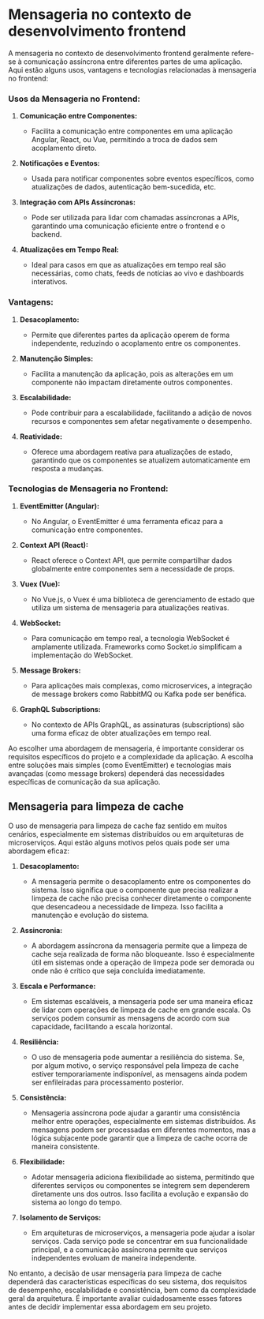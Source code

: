 # Mensageria no contexto de desenvolvimento frontend

A mensageria no contexto de desenvolvimento frontend geralmente refere-se à comunicação assíncrona entre diferentes partes de uma aplicação. Aqui estão alguns usos, vantagens e tecnologias relacionadas à mensageria no frontend:

### Usos da Mensageria no Frontend:

1. **Comunicação entre Componentes:**
   - Facilita a comunicação entre componentes em uma aplicação Angular, React, ou Vue, permitindo a troca de dados sem acoplamento direto.

2. **Notificações e Eventos:**
   - Usada para notificar componentes sobre eventos específicos, como atualizações de dados, autenticação bem-sucedida, etc.

3. **Integração com APIs Assíncronas:**
   - Pode ser utilizada para lidar com chamadas assíncronas a APIs, garantindo uma comunicação eficiente entre o frontend e o backend.

4. **Atualizações em Tempo Real:**
   - Ideal para casos em que as atualizações em tempo real são necessárias, como chats, feeds de notícias ao vivo e dashboards interativos.

### Vantagens:

1. **Desacoplamento:**
   - Permite que diferentes partes da aplicação operem de forma independente, reduzindo o acoplamento entre os componentes.

2. **Manutenção Simples:**
   - Facilita a manutenção da aplicação, pois as alterações em um componente não impactam diretamente outros componentes.

3. **Escalabilidade:**
   - Pode contribuir para a escalabilidade, facilitando a adição de novos recursos e componentes sem afetar negativamente o desempenho.

4. **Reatividade:**
   - Oferece uma abordagem reativa para atualizações de estado, garantindo que os componentes se atualizem automaticamente em resposta a mudanças.

### Tecnologias de Mensageria no Frontend:

1. **EventEmitter (Angular):**
   - No Angular, o EventEmitter é uma ferramenta eficaz para a comunicação entre componentes.

2. **Context API (React):**
   - React oferece o Context API, que permite compartilhar dados globalmente entre componentes sem a necessidade de props.

3. **Vuex (Vue):**
   - No Vue.js, o Vuex é uma biblioteca de gerenciamento de estado que utiliza um sistema de mensageria para atualizações reativas.

4. **WebSocket:**
   - Para comunicação em tempo real, a tecnologia WebSocket é amplamente utilizada. Frameworks como Socket.io simplificam a implementação do WebSocket.

5. **Message Brokers:**
   - Para aplicações mais complexas, como microservices, a integração de message brokers como RabbitMQ ou Kafka pode ser benéfica.

6. **GraphQL Subscriptions:**
   - No contexto de APIs GraphQL, as assinaturas (subscriptions) são uma forma eficaz de obter atualizações em tempo real.

Ao escolher uma abordagem de mensageria, é importante considerar os requisitos específicos do projeto e a complexidade da aplicação. A escolha entre soluções mais simples (como EventEmitter) e tecnologias mais avançadas (como message brokers) dependerá das necessidades específicas de comunicação da sua aplicação.

## Mensageria para limpeza de cache

O uso de mensageria para limpeza de cache faz sentido em muitos cenários, especialmente em sistemas distribuídos ou em arquiteturas de microserviços. Aqui estão alguns motivos pelos quais pode ser uma abordagem eficaz:

1. **Desacoplamento:**
   - A mensageria permite o desacoplamento entre os componentes do sistema. Isso significa que o componente que precisa realizar a limpeza de cache não precisa conhecer diretamente o componente que desencadeou a necessidade de limpeza. Isso facilita a manutenção e evolução do sistema.

2. **Assincronia:**
   - A abordagem assíncrona da mensageria permite que a limpeza de cache seja realizada de forma não bloqueante. Isso é especialmente útil em sistemas onde a operação de limpeza pode ser demorada ou onde não é crítico que seja concluída imediatamente.

3. **Escala e Performance:**
   - Em sistemas escaláveis, a mensageria pode ser uma maneira eficaz de lidar com operações de limpeza de cache em grande escala. Os serviços podem consumir as mensagens de acordo com sua capacidade, facilitando a escala horizontal.

4. **Resiliência:**
   - O uso de mensageria pode aumentar a resiliência do sistema. Se, por algum motivo, o serviço responsável pela limpeza de cache estiver temporariamente indisponível, as mensagens ainda podem ser enfileiradas para processamento posterior.

5. **Consistência:**
   - Mensageria assíncrona pode ajudar a garantir uma consistência melhor entre operações, especialmente em sistemas distribuídos. As mensagens podem ser processadas em diferentes momentos, mas a lógica subjacente pode garantir que a limpeza de cache ocorra de maneira consistente.

6. **Flexibilidade:**
   - Adotar mensageria adiciona flexibilidade ao sistema, permitindo que diferentes serviços ou componentes se integrem sem dependerem diretamente uns dos outros. Isso facilita a evolução e expansão do sistema ao longo do tempo.

7. **Isolamento de Serviços:**
   - Em arquiteturas de microserviços, a mensageria pode ajudar a isolar serviços. Cada serviço pode se concentrar em sua funcionalidade principal, e a comunicação assíncrona permite que serviços independentes evoluam de maneira independente.

No entanto, a decisão de usar mensageria para limpeza de cache dependerá das características específicas do seu sistema, dos requisitos de desempenho, escalabilidade e consistência, bem como da complexidade geral da arquitetura. É importante avaliar cuidadosamente esses fatores antes de decidir implementar essa abordagem em seu projeto.